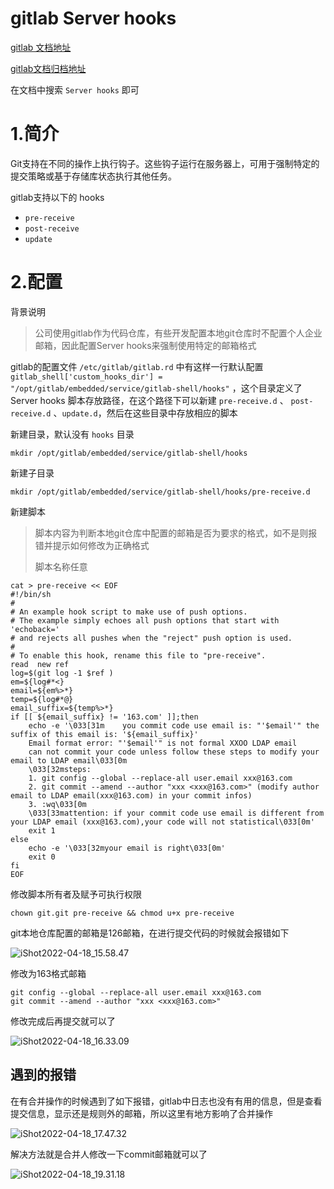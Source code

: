# gitlab Server hooks

[gitlab 文档地址](https://docs.gitlab.com/)

[gitlab文档归档地址](https://docs.gitlab.com/archives/)



在文档中搜索 `Server hooks` 即可

# 1.简介

Git支持在不同的操作上执行钩子。这些钩子运行在服务器上，可用于强制特定的提交策略或基于存储库状态执行其他任务。

gitlab支持以下的 hooks

- `pre-receive`
- `post-receive`
- `update`





# 2.配置

背景说明

> 公司使用gitlab作为代码仓库，有些开发配置本地git仓库时不配置个人企业邮箱，因此配置Server hooks来强制使用特定的邮箱格式



gitlab的配置文件 `/etc/gitlab/gitlab.rd` 中有这样一行默认配置 `gitlab_shell['custom_hooks_dir'] = "/opt/gitlab/embedded/service/gitlab-shell/hooks"` ，这个目录定义了Server hooks 脚本存放路径，在这个路径下可以新建 `pre-receive.d` 、 `post-receive.d` 、`update.d`，然后在这些目录中存放相应的脚本



新建目录，默认没有 `hooks` 目录

```shell
mkdir /opt/gitlab/embedded/service/gitlab-shell/hooks
```



新建子目录

```shell
mkdir /opt/gitlab/embedded/service/gitlab-shell/hooks/pre-receive.d
```



新建脚本

> 脚本内容为判断本地git仓库中配置的邮箱是否为要求的格式，如不是则报错并提示如何修改为正确格式
>
> 脚本名称任意

```shell
cat > pre-receive << EOF
#!/bin/sh
#
# An example hook script to make use of push options.
# The example simply echoes all push options that start with 'echoback='
# and rejects all pushes when the "reject" push option is used.
#
# To enable this hook, rename this file to "pre-receive".
read  new ref
log=$(git log -1 $ref )
em=${log#*<}
email=${em%>*}
temp=${log#*@}
email_suffix=${temp%>*}
if [[ ${email_suffix} != '163.com' ]];then
    echo -e '\033[31m    you commit code use email is: "'$email'" the suffix of this email is: '${email_suffix}'
    Email format error: "'$email'" is not formal XXOO LDAP email
    can not commit your code unless follow these steps to modify your email to LDAP email\033[0m
    \033[32msteps:
	1. git config --global --replace-all user.email xxx@163.com
	2. git commit --amend --author "xxx <xxx@163.com>" (modify author email to LDAP email(xxx@163.com) in your commit infos)
	3. :wq\033[0m
    \033[33mattention: if your commit code use email is different from your LDAP email (xxx@163.com),your code will not statistical\033[0m'
    exit 1
else
    echo -e '\033[32myour email is right\033[0m'
    exit 0
fi
EOF
```



修改脚本所有者及赋予可执行权限

```shell
chown git.git pre-receive && chmod u+x pre-receive
```



git本地仓库配置的邮箱是126邮箱，在进行提交代码的时候就会报错如下

![iShot2022-04-18_15.58.47](https://gitea.pptfz.cn/pptfz/picgo-images/raw/branch/master/img/iShot2022-04-18_15.58.47.png)



修改为163格式邮箱

```shell
git config --global --replace-all user.email xxx@163.com
git commit --amend --author "xxx <xxx@163.com>"
```



修改完成后再提交就可以了

![iShot2022-04-18_16.33.09](https://gitea.pptfz.cn/pptfz/picgo-images/raw/branch/master/img/iShot2022-04-18_16.33.09.png)



## 遇到的报错

在有合并操作的时候遇到了如下报错，gitlab中日志也没有有用的信息，但是查看提交信息，显示还是规则外的邮箱，所以这里有地方影响了合并操作

![iShot2022-04-18_17.47.32](https://gitea.pptfz.cn/pptfz/picgo-images/raw/branch/master/img/iShot2022-04-18_17.47.32.png)

解决方法就是合并人修改一下commit邮箱就可以了

![iShot2022-04-18_19.31.18](https://gitea.pptfz.cn/pptfz/picgo-images/raw/branch/master/img/iShot2022-04-18_19.31.18.png)
